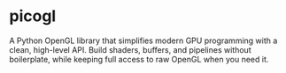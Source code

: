 # picogl
A Python OpenGL library that simplifies modern GPU programming with a clean, high-level API. Build shaders, buffers, and pipelines without boilerplate, while keeping full access to raw OpenGL when you need it.
